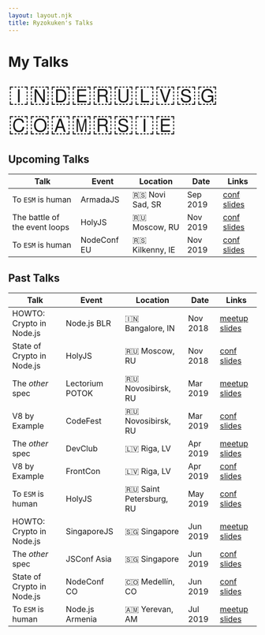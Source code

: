 ```yaml
---
layout: layout.njk
title: Ryzokuken's Talks
---
```

# My Talks

<span id="flags">🇮🇳🇩🇪🇷🇺🇱🇻🇸🇬🇨🇴🇦🇲🇷🇸🇮🇪</span>

<div id="tables">

## Upcoming Talks

| Talk | Event | Location | Date | Links |
|---|---|---|---|---|
| To `ESM` is human | ArmadaJS | 🇷🇸 Novi Sad, SR | Sep 2019 | [conf](https://www.armada-js.com/) [slides]()
| The battle of the event loops | HolyJS | 🇷🇺 Moscow, RU | Nov 2019 | [conf]() [slides]()
| To `ESM` is human | NodeConf EU | 🇷🇸 Kilkenny, IE | Nov 2019 | [conf]() [slides]()

## Past Talks

| Talk | Event | Location | Date | Links |
|---|---|---|---|---|
| HOWTO: Crypto in Node.js | Node.js BLR | 🇮🇳 Bangalore, IN | Nov 2018 | [meetup](https://www.meetup.com/Polyglot-Languages-Runtimes-Java-JVM-nodejs-Swift/events/256057028/) [slides](https://docs.google.com/presentation/d/16lufN_MUedOxT4fz4D4IkPcMymxfhq6xgxzYLYZYfbI/present?usp=sharing)
| State of Crypto in Node.js | HolyJS | 🇷🇺 Moscow, RU | Nov 2018 | [conf](https://holyjs-moscow.ru/en/talks/6g4xjkgsnciuakeawk24a6/) [slides](https://docs.google.com/presentation/d/16lufN_MUedOxT4fz4D4IkPcMymxfhq6xgxzYLYZYfbI/present?usp=sharing)
| The *other* spec | Lectorium POTOK | 🇷🇺 Novosibirsk, RU | Mar 2019 | [meetup](https://www.meetup.com/%D0%9B%D0%B5%D0%BA%D1%82%D0%BE%D1%80%D0%B8%D0%B9-%D0%B1%D0%B0%D1%80-%D0%9F%D0%9E%D0%A2%D0%9E%D0%9A/) [slides]()
| V8 by Example | CodeFest | 🇷🇺 Novosibirsk, RU | Mar 2019 | [conf](https://2019.codefest.ru/lecture/1401) [slides](https://docs.google.com/presentation/d/12z2SzP3fNKnAhPOEOsCywBDwVaofpmtksp5XX0aB_v4/present?usp=sharing)
| The *other* spec | DevClub | 🇱🇻 Riga, LV | Apr 2019 | [meetup]() [slides]()
| V8 by Example | FrontCon | 🇱🇻 Riga, LV | Apr 2019 | [conf]() [slides](https://docs.google.com/presentation/d/12z2SzP3fNKnAhPOEOsCywBDwVaofpmtksp5XX0aB_v4/present?usp=sharing)
| To `ESM` is human | HolyJS | 🇷🇺 Saint Petersburg, RU | May 2019 | [conf](https://holyjs-piter.ru/en/) [slides](https://www.icloud.com/keynote/0FTx-eXLlxeo8JHfuWM3cY1FQ#To_ESM_is_human)
| HOWTO: Crypto in Node.js | SingaporeJS | 🇸🇬 Singapore | Jun 2019 | [meetup]() [slides](https://docs.google.com/presentation/d/16lufN_MUedOxT4fz4D4IkPcMymxfhq6xgxzYLYZYfbI/present?usp=sharing)
| The *other* spec | JSConf Asia | 🇸🇬 Singapore | Jun 2019 | [conf](https://www.meetup.com/Singapore-JS/events/261294292/) [slides]()
| State of Crypto in Node.js | NodeConf CO | 🇨🇴 Medellín, CO | Jun 2019 | [conf](https://colombia.nodeconf.com/) [slides](https://www.icloud.com/keynote/0t_AxOq1suixa5WAH0VK0Nm7A#The_state_of_crypto_in_Nodejs)
| To `ESM` is human | Node.js Armenia | 🇦🇲 Yerevan, AM | Jul 2019 | [meetup]() [slides](https://www.icloud.com/keynote/0FTx-eXLlxeo8JHfuWM3cY1FQ#To_ESM_is_human)

</div>

<div id="notice"><p>Cannot display on mobile devices. Please view on a bigger screen.</p></div>

<style>
.container table {
  border-collapse: collapse;
  font-size: 1.4rem;
  width: 100%;
}

#flags {
  font-size: 3rem;
}

.container th,
.container td {
  border: 2px solid black;
  padding: 1rem;
}

#tables {
  display: none;
}

@media only screen and (min-width: 768px) {
  #tables {
    display: block;
  }

  #notice {
    display: none;
  }
}
</style>

